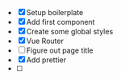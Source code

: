 - [x] Setup boilerplate
- [x] Add first component
- [x] Create some global styles
- [x] Vue Router
- [ ] Figure out page title
- [x] Add prettier
- [ ]
